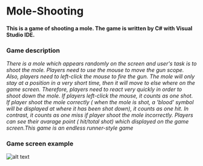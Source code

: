 # Mole-Shooting

#### This is a game of shooting a mole. The game is written by C# with Visual Studio IDE.

### Game description
_There is a mole which appears randomly on the screen and user's task is to shoot the mole. Players need to use the mouse to move the gun scope. Also, players need to left-click the mouse to fire the gun. The mole will only stay at a position in a very short time, then it will move to else where on the game screen. Therefore, players need to react very quickly in order to shoot down the mole._
_If players left-click the mouse, it counts as one shot. If player shoot the mole correctly ( when the mole is shot, a 'blood' symbol will be displayed at where it has been shot down), it counts as one hit. In contrast, it counts as one miss if player shoot the mole incorrectly. Players can see their avarage point ( hit/total shot) which displayed on the game screen.This game is an endless runner-style game_

### Game screen example
![alt text](https://cloud.githubusercontent.com/assets/11772613/22369412/4d91df4c-e4be-11e6-95ab-98cc290ede9a.jpg "Screen capture of game view")
